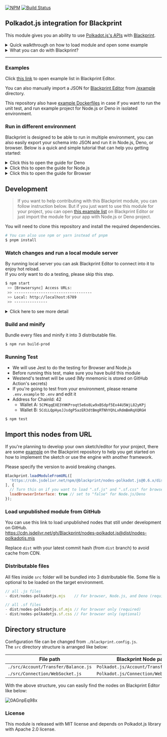 [![NPM](https://img.shields.io/npm/v/@blackprint/nodes-polkadot.js.svg)](https://www.npmjs.com/package/@blackprint/nodes-polkadot.js)
[![Build Status](https://github.com/Blackprint/nodes-polkadot.js/actions/workflows/build.yml/badge.svg?branch=main)](https://github.com/Blackprint/nodes-polkadot.js/actions/workflows/build.yml)

## Polkadot.js integration for Blackprint

This module gives you an ability to use [Polkadot.js's APIs](https://polkadot.js.org/docs/api) with [Blackprint](https://github.com/Blackprint/Blackprint).

<details>
	<summary>Quick walkthrough on how to load module and open some example</summary>

> If the video looks blurry, please play it in fullscreen

https://user-images.githubusercontent.com/11073373/153986424-9e75c62e-42a8-49eb-b9af-144801067e00.mp4

Below is the summary and some information of the video:
1. Open Blackprint editor's sketch page
2. Creating notes node (this module get loaded when you choose the example)
3. Load `nodes-polkadot.js` module from NPM repository
    - You may see a loading progress on your first try
4. Creating new nodes from `nodes-polkadot.js` module
5. Opening example that get loaded to our editor when we choose the module
    - The example is loaded from the published release on NPM registry
    - But you can also manually copy paste the JSON content from the [/example](https://github.com/Blackprint/nodes-polkadot.js/tree/main/example) directory to load it on the editor
6. Open `encrypt/decrypt` example
    - If the published example for `encrypt/decrypt` was looks compact and complicated, please import from the updated [/example](https://github.com/Blackprint/nodes-polkadot.js/tree/main/example) instead
    - On this example there are 2 keypair that is randomly generated, the address may different and causes the `Decrypt Data` node can't decrypted the data from `Encrypt Data` node because the author address was different
    - You will need to copy Alice's wallet address from `Log` node to `Input` node that connected to `Encrypt Data`, the node then will encrypt the data with Alice's public key/wallet address
    - The `testing` message will now get encrypted for Alice's wallet from Bob's wallet and can be decrypted by Alice's wallet where the author is Bob's wallet
7. Open `sign verify: extension` example
    - On your first try, you may need to allow Blackprint on your Polkadot.js's browser extension
    - Then, please copy your wallet address for testing into the input box
    - After you connect the signer, it will ask your extension to sign the message: `testing`
    - By the way if you see an error message on my DevTools, it's because I canceled the extension to sign the message

</details>

<details>
	<summary>What you can do with Blackprint?</summary>

Blackprint is designed to be flexible, it's not limited to browser only or for web development only. For an example you can also build a Telegram bot with Blackprint for sending balances between account:

> If the video looks blurry, please play it in fullscreen

https://user-images.githubusercontent.com/11073373/187060396-f7d66d23-f69d-4237-9393-9c7e26874ef2.mp4

</details>

---

### Examples
Click [this link](https://blackprint.github.io/#page/sketch/1#;openExample:github.com/Blackprint/nodes-polkadot.js) to open example list in Blackprint Editor.

You can also manually import a JSON for [Blackprint Editor](https://blackprint.github.io/dev.html) from [/example](https://github.com/Blackprint/nodes-polkadot.js/tree/main/example) directory.

This repository also have [example Dockerfiles](https://github.com/Blackprint/nodes-polkadot.js/tree/main/.github/docker) in case if you want to run the unit test, and run example project for Node.js or Deno in isolated environment.

### Run in different environment
Blackprint is designed to be able to run in multiple environment, you can also easily export your schema into JSON and run it in Node.js, Deno, or browser. Below is a quick and simple tutorial that can help you getting started:

<details>
	<summary>Click this to open the guide for Deno</summary>

When using Deno, it's pretty easy to start with as you can easily import module with URL natively. Let's get straight into the code, for a quick start you can copy and paste the code below:
```js
import Blackprint from 'https://cdn.skypack.dev/@blackprint/engine';

// Only allow load module from specific domain
Blackprint.allowModuleOrigin('cdn.jsdelivr.net');

// Fix the bundled version of Polkadot.js's library for Deno
globalThis.location = { href: '' };

// Create the instance and import the JSON
let MyInstance = new Blackprint.Engine();
await MyInstance.importJSON(`{ ... }`);

// Don't forget to add an ID to your node so you can easily access it like below
let { your_node_id, other_node_id } = MyInstance.ref;
```

After you replaced the JSON, you can run the app with:
```sh
$ deno run --allow-net ./init.mjs
```

https://user-images.githubusercontent.com/11073373/187770396-4048ee38-80b4-4dc6-b77e-4de530d4e01b.mp4

---

</details>

<details>
	<summary>Click this to open the guide for Node.js</summary>

When using Node.js you will need to install the Blackprint Engine and the modules. But you can also import the module via URL and it will be downloaded when you run your app.
```sh
$ cd /your/project/folder
$ npm init
$ pnpm i @blackprint/engine @blackprint/nodes-polkadot.js
```

For a quick start, you can copy and paste the code below:
```js
import Blackprint from "@blackprint/engine";

// For this module on Node.js, you must import/install this module manually as it has dependencies
import "@blackprint/nodes-polkadot.js/dist/nodes-polkadotjs.mjs";

let json = { ... };

// Remove Polkadot module URL as it already been loaded manually
json._.moduleJS = json._.moduleJS.filter(url => !url.includes('@blackprint/nodes-polkadot.js'));

// Only allow load module from specific domain (if using URL module loader)
Blackprint.allowModuleOrigin('cdn.jsdelivr.net');

// Create the instance and import the JSON
let MyInstance = new Blackprint.Engine();
await MyInstance.importJSON(json);

// Don't forget to add an ID to your node so you can easily access it like below
let { your_node_id, other_node_id } = MyInstance.ref;
```

After you replaced the JSON, you can run the app with:
```sh
$ node ./init.mjs

# If you want to use HTTPS module loader you need to use this
$ node --loader ./node_modules/@blackprint/engine/es6-https-loader.mjs ./init.mjs
```

https://user-images.githubusercontent.com/11073373/187770503-c1a3fe92-c005-4d8d-96e4-8cb67e49c536.mp4

---

</details>

<details>
	<summary>Click this to open the guide for Browser</summary>

For browser, you will need to import the Blackprint Engine and the Vue framework. Below is the HTML example if you want to use CDN to load the library:
```html
<head>
  <!-- Blackprint Engine -->
  <script src="https://cdn.jsdelivr.net/npm/@blackprint/engine"></script>
  
  <!-- Vue 3 -->
  <script src="https://unpkg.com/vue@next"></script>
</head>
```

If you prefer to use bundler like Webpack or Vite, you may need to install the module with a package manager first:
```sh
$ pnpm install @blackprint/engine vue@next
```

After that you can write your Vue template and bind the engine instance with your Vue app:
```html
<body>
  <!-- Your Vue template -->
  <div id="v-model-basic">
    Port value: {{ your_node_id.Output.MyPort }}

    <input @input="your_node_id.Input.MyPortIn = $event.target.value">
  </div>

  <script>
    // Only allow module import from cdn.jsdelivr.net  
    Blackprint.allowModuleOrigin('cdn.jsdelivr.net');

    // Create new engine instance
    var instance = new Blackprint.Engine();

    // You can copy paste this to Blackprint Editor
    instance.importJSON(`{ ... }`).then(function(){
      // Create Vue app and bind the Blackprint port references with the app
      Vue.createApp({
        data() {
          // Obtain Interface by ID and get the port references
          let { your_node_id, other_node_id } = instance.ref;

          // Vue 3 is using Proxy for their reactivity
          // You may need to use event listener and update Vue element's value manually like:
          your_node_id.IOutput.MyPort.on('value', ({ port })=> this.myProp = port.value);

          // Put the ports reference to this component scope
          return { your_node_id, other_node_id };
        }
      }).mount('#v-model-basic');
    });
  </script>
</body>
```

That's it, don't forget to add an ID to your node so you can easily access it from `instance.ref`.

Some example:
1. [Blackprint + Vue 3](https://jsbin.com/ricoyej/edit?html,output)
2. [Blackprint + React](https://jsbin.com/lexidop/edit?js,output)

---

</details>

## Development
> If you want to help contributing with this Blackprint module, you can follow instruction below. But if you just want to use this module for your project, you can open [this example list](https://blackprint.github.io/#page/sketch/1#;openExample:github.com/Blackprint/nodes-polkadot.js) on Blackprint Editor or just import the module for your app with Node.js or Deno project.

You will need to clone this repository and install the required dependencies.
```sh
# You can also use npm or yarn instead of pnpm
$ pnpm install
```

### Watch changes and run a local module server
By running local server you can ask Blackprint Editor to connect into it to enjoy hot reload.<br>
If you only want to do a testing, please skip this step.
```sh
$ npm start
 >> [Browsersync] Access URLs:
 >> -----------------------------------
 >> Local: http://localhost:6789
 >> ---------------
```

<details>
  <summary>Click here to see more detail</summary>

After running the module server, you can go to https://blackprint.github.io/dev.html and open a new sketch. Click the main menu on the top left and click Remote -> Module, then paste your module server's URL the click Connect.

![brave_7NcrWUt66n](https://user-images.githubusercontent.com/11073373/159176092-7271f980-2a70-4e38-8830-e9746170426d.png)
</details>

### Build and minify
Bundle every files and minify it into 3 distributable file.
```sh
$ npm run build-prod
```

### Running Test
- We will use Jest to do the testing for Browser and Node.js
- Before running this test, make sure you have build this module
- Westend's testnet will be used (My mnemonic is stored on GitHub Action's secrets)
- If you're going to test from your environment, please rename `.env.example` to `.env` and edit it
- Address for ChainId: 42
  - Wallet A: `5CPKqqEXE3YHKProqt5e6o8Lw9xBSdpf5Ex44U5WjL82yKPj`
  - Wallet B: `5CdiLQpHyeJJsdgP5azER3dtBmgRTNhYQhLxRdmBmRqXQRGH`

```sh
$ npm test
```

## Import this nodes from URL
If you're planning to develop your own sketch/editor for your project, there are some [example](https://github.com/Blackprint/Blackprint#example) on the Blackprint repository to help you get started on how to implement the sketch or use the engine with another framework.

Please specify the version to avoid breaking changes.

```js
Blackprint.loadModuleFromURL([
  'https://cdn.jsdelivr.net/npm/@blackprint/nodes-polkadot.js@0.6.x/dist/nodes-polkadotjs.mjs'
], {
  // Turn this on if you want to load ".sf.js" and ".sf.css" for browser
  loadBrowserInterface: true // set to "false" for Node.js/Deno
});
```

### Load unpublished module from GitHub
You can use this link to load unpublished nodes that still under development on GitHub.<br>
https://cdn.jsdelivr.net/gh/Blackprint/nodes-polkadot.js@dist/nodes-polkadotjs.mjs

Replace `dist` with your latest commit hash (from `dist` branch) to avoid cache from CDN.

### Distributable files

All files inside `src` folder will be bundled into 3 distributable file. Some file is optional to be loaded on the target environment.

```js
// all .js files
- dist/nodes-polkadotjs.mjs    // For browser, Node.js, and Deno (required)

// all .sf files
- dist/nodes-polkadotjs.sf.mjs // For browser only (required)
- dist/nodes-polkadotjs.sf.css // For browser only (optional)
```

## Directory structure

Configuration file can be changed from `./blackprint.config.js`.<br>
The `src` directory structure is arranged like below:

| File path | Blackprint Node path |
|---|---|
| `./src/Account/Transfer/Balance.js`| `Polkadot.js/Account/Transfer/Balance` |
| `./src/Connection/WebSocket.js`| `Polkadot.js/Connection/WebSocket` |

With the above structure, you can easily find the nodes on Blackprint Editor like below:

![0AGnpEq98x](https://user-images.githubusercontent.com/11073373/162767398-c35de16e-e1a8-4b47-9686-821927b6c3c4.png)


### License
This module is released with MIT license and depends on Polkadot.js library with Apache 2.0 license.

<!--
https://github.com/polkadot-js/api/pull/4672 (PR merging GPL library)
https://github.com/polkadot-js/api/issues/2666 (Why Apache 2.0 license)
-->